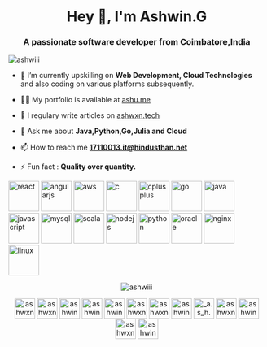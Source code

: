 <h1 align="center">Hey 👋, I'm Ashwin.G</h1>
<h3 align="center">A passionate software developer from Coimbatore,India</h3>
<p align="left"> <img src="https://komarev.com/ghpvc/?username=ashwiii" alt="ashwiii" /> </p>

- 🔭 I’m currently upskilling on **Web Development, Cloud Technologies** and also coding on various platforms subsequently.

- 👨‍💻 My portfolio is available at [ashu.me](ashu.me)

- 📝 I regulary write articles on [ashwxn.tech](ashwxn.tech)

- 💬 Ask me about **Java,Python,Go,Julia and Cloud**

- 📫 How to reach me **17110013.it@hindusthan.net**

- ⚡ Fun fact :  **Quality over quantity.**

<p align="left"><img src="https://konpa.github.io/devicon/devicon.git/icons/react/react-original-wordmark.svg" alt="react" width="60" height="60"/> <img src="https://konpa.github.io/devicon/devicon.git/icons/angularjs/angularjs-original.svg" alt="angularjs" width="60" height="60"/> <img src="https://konpa.github.io/devicon/devicon.git/icons/amazonwebservices/amazonwebservices-original-wordmark.svg" alt="aws" width="60" height="60"/> <img src="https://konpa.github.io/devicon/devicon.git/icons/c/c-original.svg" alt="c" width="60" height="60"/> <img src="https://konpa.github.io/devicon/devicon.git/icons/cplusplus/cplusplus-original.svg" alt="cplusplus" width="60" height="60"/> <img src="https://konpa.github.io/devicon/devicon.git/icons/go/go-original.svg" alt="go" width="60" height="60"/> <img src="https://konpa.github.io/devicon/devicon.git/icons/java/java-original-wordmark.svg" alt="java" width="60" height="60"/> <img src="https://konpa.github.io/devicon/devicon.git/icons/javascript/javascript-original.svg" alt="javascript" width="60" height="60"/> <img src="https://konpa.github.io/devicon/devicon.git/icons/mysql/mysql-original-wordmark.svg" alt="mysql" width="60" height="60"/> <img src="https://konpa.github.io/devicon/devicon.git/icons/scala/scala-original-wordmark.svg" alt="scala" width="60" height="60"/> <img src="https://konpa.github.io/devicon/devicon.git/icons/nodejs/nodejs-original-wordmark.svg" alt="nodejs" width="60" height="60"/> <img src="https://konpa.github.io/devicon/devicon.git/icons/python/python-original-wordmark.svg" alt="python" width="60" height="60"/> <img src="https://konpa.github.io/devicon/devicon.git/icons/oracle/oracle-original.svg" alt="oracle" width="60" height="60"/> <img src="https://konpa.github.io/devicon/devicon.git/icons/nginx/nginx-original.svg" alt="nginx" width="60" height="60"/> <img src="https://konpa.github.io/devicon/devicon.git/icons/linux/linux-original.svg" alt="linux" width="60" height="60"/></p><p align="center"> <img src="https://github-readme-stats.vercel.app/api?username=ashwiii&show_icons=true" alt="ashwiii" /> </p>

<p align="center">
<a href="https://codepen.io/ashwxn" target="blank"><img align="center" src="https://cdn.jsdelivr.net/npm/simple-icons@3.0.1/icons/codepen.svg" alt="ashwxn" height="40" width="40" /></a>
<a href="https://dev.to/ashwxn" target="blank"><img align="center" src="https://cdn.jsdelivr.net/npm/simple-icons@3.0.1/icons/dev-dot-to.svg" alt="ashwxn" height="40" width="40" /></a>
<a href="https://twitter.com/ashwin_gounder" target="blank"><img align="center" src="https://cdn.jsdelivr.net/npm/simple-icons@3.0.1/icons/twitter.svg" alt="ashwin_gounder" height="40" width="40" /></a>
<a href="https://linkedin.com/in/ashwin2125" target="blank"><img align="center" src="https://cdn.jsdelivr.net/npm/simple-icons@3.0.1/icons/linkedin.svg" alt="ashwin2125" height="40" width="40" /></a>
<a href="https://stackoverflow.com/ashwin-gounder" target="blank"><img align="center" src="https://cdn.jsdelivr.net/npm/simple-icons@3.0.1/icons/stackoverflow.svg" alt="ashwin-gounder" height="40" width="40" /></a>
<a href="https://codesandbox.com/ashwxn" target="blank"><img align="center" src="https://cdn.jsdelivr.net/npm/simple-icons@3.0.1/icons/codesandbox.svg" alt="ashwxn" height="40" width="40" /></a>
<a href="https://kaggle.com/ashwxn" target="blank"><img align="center" src="https://cdn.jsdelivr.net/npm/simple-icons@3.0.1/icons/kaggle.svg" alt="ashwxn" height="40" width="40" /></a>
<a href="https://fb.com/ashwinyaak" target="blank"><img align="center" src="https://cdn.jsdelivr.net/npm/simple-icons@3.0.1/icons/facebook.svg" alt="ashwinyaak" height="40" width="40" /></a>
<a href="https://instagram.com/_a.s_h.w_i.n_" target="blank"><img align="center" src="https://cdn.jsdelivr.net/npm/simple-icons@3.0.1/icons/instagram.svg" alt="_a.s_h.w_i.n_" height="40" width="40" /></a>
<a href="https://dribbble.com/ashwxn" target="blank"><img align="center" src="https://cdn.jsdelivr.net/npm/simple-icons@3.0.1/icons/dribbble.svg" alt="ashwxn" height="40" width="40" /></a>
<a href="https://www.behance.net/ashwing3" target="blank"><img align="center" src="https://cdn.jsdelivr.net/npm/simple-icons@3.0.1/icons/behance.svg" alt="ashwing3" height="40" width="40" /></a>
<a href="https://medium.com/ashwxn" target="blank"><img align="center" src="https://cdn.jsdelivr.net/npm/simple-icons@3.0.1/icons/medium.svg" alt="ashwxn" height="40" width="40" /></a>
<a href="https://www.youtube.com/c/ashwin g" target="blank"><img align="center" src="https://cdn.jsdelivr.net/npm/simple-icons@3.0.1/icons/youtube.svg" alt="ashwin g" height="40" width="40" /></a>
</p>
